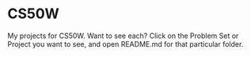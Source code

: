 # CS50W
My projects for CS50W.
Want to see each? Click on the Problem Set or Project you want to see, and open README.md for that particular folder.